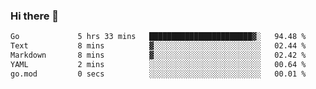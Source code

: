 ### Hi there 👋

<!--
**yeya24/yeya24** is a ✨ _special_ ✨ repository because its `README.md` (this file) appears on your GitHub profile.

Here are some ideas to get you started:

- 🔭 I’m currently working on ...
- 🌱 I’m currently learning ...
- 👯 I’m looking to collaborate on ...
- 🤔 I’m looking for help with ...
- 💬 Ask me about ...
- 📫 How to reach me: ...
- 😄 Pronouns: ...
- ⚡ Fun fact: ...
-->

<!--START_SECTION:waka-->

```txt
Go             5 hrs 33 mins   ███████████████████████▓░   94.48 %
Text           8 mins          ▓░░░░░░░░░░░░░░░░░░░░░░░░   02.44 %
Markdown       8 mins          ▓░░░░░░░░░░░░░░░░░░░░░░░░   02.42 %
YAML           2 mins          ░░░░░░░░░░░░░░░░░░░░░░░░░   00.64 %
go.mod         0 secs          ░░░░░░░░░░░░░░░░░░░░░░░░░   00.01 %
```

<!--END_SECTION:waka-->
